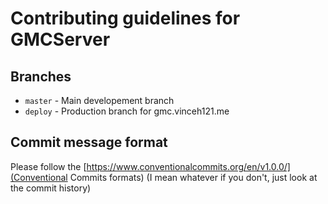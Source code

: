 # Contributing guidelines for GMCServer

## Branches

 - `master` - Main developement branch
 - `deploy` - Production branch for gmc.vinceh121.me

## Commit message format

Please follow the [https://www.conventionalcommits.org/en/v1.0.0/](Conventional Commits formats) (I mean whatever if you don't, just look at the commit history)
